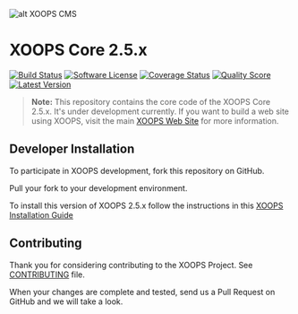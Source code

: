 ![alt XOOPS CMS](http://xoops.org/images/logoXoops4GithubRepository.png)
# XOOPS Core 2.5.x

[![Build Status](https://img.shields.io/travis/XOOPS/XoopsCore/master.svg?style=flat)](https://travis-ci.org/XOOPS/XoopsCore25)
[![Software License](https://img.shields.io/badge/license-GPL-brightgreen.svg?style=flat)](docs/license.txt)
[![Coverage Status](https://img.shields.io/scrutinizer/coverage/g/XOOPS/XoopsCore25.svg?style=flat)](https://scrutinizer-ci.com/g/XOOPS/XoopsCore25/code-structure)
[![Quality Score](https://img.shields.io/scrutinizer/g/XOOPS/XoopsCore25.svg?style=flat)](https://scrutinizer-ci.com/g/XOOPS/XoopsCore25)
[![Latest Version](https://img.shields.io/github/release/XOOPS/XoopsCore25.svg?style=flat)](https://github.com/XOOPS/XoopsCore25/releases)

> **Note:** This repository contains the core code of the XOOPS Core 2.5.x.
It's under development currently. If you want to build a web site using XOOPS, visit the main [XOOPS Web Site](http://xoops.org) for more information.

## Developer Installation

To participate in XOOPS development, fork this repository on GitHub.

Pull your fork to your development environment.

To install this version of XOOPS 2.5.x follow the instructions in this [XOOPS Installation Guide](https://www.gitbook.com/book/xoops/xoops-installation-guide/)

## Contributing

Thank you for considering contributing to the XOOPS Project. See [CONTRIBUTING](CONTRIBUTING.md) file.

When your changes are complete and tested, send us a Pull Request
on GitHub and we will take a look.

